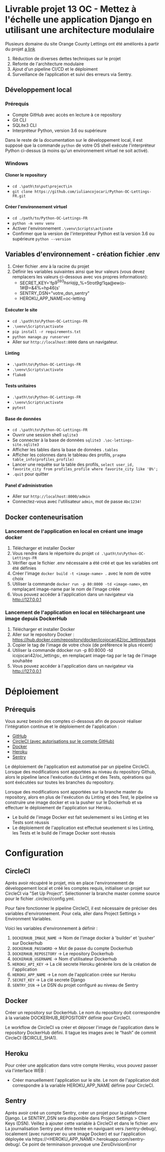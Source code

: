 # Livrable projet 13 OC - Mettez à l'échelle une application Django en utilisant une architecture modulaire

Plusieurs domaine du site Orange County Lettings ont été améliorés à partir du projet [a link](https://github.com/OpenClassrooms-Student-Center/Python-OC-Lettings-FR)

1. Réduction de diverses dettes techniques sur le projet
2. Refonte de l'architecture modulaire
3. Ajout d'un pipeline CI/CD et le déploiment
4. Surveillance de l’application et suivi des erreurs via Sentry. 


## Développement local

### Prérequis

- Compte GitHub avec accès en lecture à ce repository
- Git CLI
- SQLite3 CLI
- Interpréteur Python, version 3.6 ou supérieure

Dans le reste de la documentation sur le développement local, il est supposé que la commande `python` de votre OS shell exécute l'interpréteur Python ci-dessus (à moins qu'un environnement virtuel ne soit activé).

### Windows

#### Cloner le repository

- `cd .\path\to\put\project\in`
- `git clone https://github.com/iuliancojocari/Python-OC-Lettings-FR.git`

#### Créer l'environnement virtuel

- `cd ./path/to/Python-OC-Lettings-FR`
- `python -m venv venv`
- Activer l'environnement `.\venv\Scripts\activate`
- Confirmer que la version de l'interpréteur Python est la version 3.6 ou supérieure `python --version`


## Variables d'environnement - création fichier .env

1. Créer fichier .env à la racine du projet 
2. Définir les variables suivaintes ainsi que leur valeurs (vous devez remplacers les valeurs ci-dessous avec vos propres informatiosn): 
    - SECRET_KEY='fp$9^593hsriajg$_%=5trot9g!1qa@ew(o-1#@=&4%=hp46(s'
    - SENTRY_DSN="votre_dsn_sentry"
    - HEROKU_APP_NAME=oc-letting


#### Exécuter le site

- `cd .\path\to\Python-OC-Lettings-FR`
- `.\venv\Scripts\activate`
- `pip install -r requirements.txt`
- `python manage.py runserver`
- Aller sur `http://localhost:8000` dans un navigateur.

#### Linting

- `.\path\to\Python-OC-Lettings-FR`
- `.\venv\Scripts\activate`
- `flake8`

#### Tests unitaires

- `.\path\to\Python-OC-Lettings-FR`
- `.\venv\Scripts\activate`
- `pytest`

#### Base de données

- `cd .\path\to\Python-OC-Lettings-FR`
- Ouvrir une session shell `sqlite3`
- Se connecter à la base de données `sqlite3 .\oc-lettings-site.sqlite3`
- Afficher les tables dans la base de données `.tables`
- Afficher les colonnes dans le tableau des profils, `pragma table_info(profiles_profile)`
- Lancer une requête sur la table des profils, `select user_id, favorite_city from profiles_profile where favorite_city like 'B%';`
- `.quit` pour quitter

#### Panel d'administration

- Aller sur `http://localhost:8000/admin`
- Connectez-vous avec l'utilisateur `admin`, mot de passe `Abc1234!`

## Docker conteneurisation

### Lancement de l'application en local en créant une image docker
1. Télécharger et installer Docker
2. Vous rendre dans le répertoire du projet `cd .\path\to\Python-OC-Lettings-FR`
3. Vérifier que le fichier .env nécessaire a été créé et que les variables ont été définies
4. Créer l'image `docker build -t <image-name> .` avec le nom de votre choix
5. Utiliser la commande `docker run -p 80:8000 -td <image-name>`, en remplaçant image-name par le nom de l'image créée
6. Vous pouvez accéder à l'application dans un navigateur via http://127.0.0.1

### Lancement de l'application en local en téléchargeant une image depuis DockerHub
1. Télécharger et installer Docker
2. Aller sur le repository Docker : https://hub.docker.com/repository/docker/icojocari42/oc_lettings/tags
3. Copier le tag de l'image de votre choix (de préférence le plus récent)
4. Utiliser la commande ddocker run -p 80:8000 -td icojocari42/oc_lettings:<image-tag>, en remplaçant image-tag par le tag de l'image souhaitée
5. Vous pouvez accéder à l'application dans un navigateur via http://127.0.0.1


# Déploiement

## Prérequis
Vous aurez besoin des comptes ci-dessous afin de pouvoir réaliser l'intégration continue et le déploiement de l'application : 

- [GitHub](https://github.com/)
- [CircleCI (avec autorisations sur le compte GitHub)](https://app.circleci.com/)
- [Docker](https://www.docker.com/)
- [Heroku](https://www.heroku.com/)
- [Sentry](https://sentry.io/)

Le déploiement de l'application est automatisé par un pipeline CircleCI. Lorsque des modifications sont apportées au niveau du repository Github, alors le pipeline lance l'exécution du Linting et des Tests, opérations qui sont éxécutées sur toutes les branches du repository. 

Lorsque des modifications sont apportées sur la branche master du repository, alors en plus de l'exécution du Linting et des Test, le pipeline va construire une image docker et va la pusher sur le Dockerhub et va effectuer le déploiement de l'application sur Heroku.
- Le build de l'image Docker est fait seulemement si les Linting et les Tests sont réussis
- Le déploiement de l'application est effectué seuelement si les Linting, les Tests et le build de l'image Docker sont réussis


# Configuration

## CircleCI

Après avoir récupéré le projet, mis en place l'environnement de développement local et créé les comptes requis, initialiser un projet sur CircleCI via "Set Up Project". Sélectionner la branche master comme source pour le fichier .circleci/config.yml.

Pour faire fonctionner le pipeline CircleCI, il est nécessaire de préciser des variables d'environnement.
Pour cela, aller dans Project Settings > Environment Variables. 

Voici les variables d'environnement à définir : 
1. `DOCKERHUB_IMAGE_NAME` -> Nom de l'image docker à 'builder' et 'pusher' sur Dockerhub
2. `DOCKERHUB_PASSWORD` -> Mot de passe du compte Dockerhub
3. `DOCKERHUB_REPOSITORY` -> Le repository Dockerhub
4. `DOCKERHUB_USERNAME` -> Nom d'utilisateur Dockerhub
5. `HEROKU_API_KEY` -> La clé secrete Heroku générée lors de la création de l'application
6. `HEROKU_APP_NAME` -> Le nom de l'application créée sur Heroku
7. `SECRET_KEY` -> La clé secrete Django
8. `SENTRY_DSN` -> Le DSN du projet configuré au niveau de Sentry


## Docker

Créer un repository sur DockerHub. Le nom du repository doit correspondre à la variable DOCKERHUB_REPOSITORY définie pour CircleCI.

Le workflow de CircleCI va créer et déposer l'image de l'application dans le repository DockerHub défini. Il tague les images avec le “hash” de commit CircleCI ($CIRCLE_SHA1).


## Heroku

Pour créer une application dans votre compte Heroku, vous pouvez passer via l'interface WEB :
- Créer manuellement l'application sur le site. Le nom de l'application doit correspondre à la variable HEROKU_APP_NAME définie pour CircleCI. 


## Sentry

Après avoir créé un compte Sentry, créer un projet pour la plateforme Django. Le SENTRY_DSN sera disponible dans Project Settings > Client Keys (DSN). Veillez à ajouter cette variable à CircleCI et dans le fichier .env
La journalisation Sentry peut être testée en naviguant vers /sentry-debug/, localement (avec runserver ou une image Docker) et sur l'application déployée via https://<HEROKU_APP_NAME>.herokuapp.com/sentry-debug/. Ce point de terminaison provoque une ZeroDivisionError